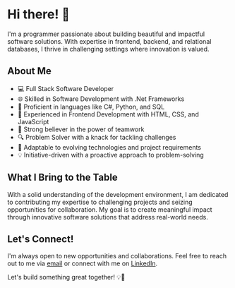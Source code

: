 <!--
**Estela-Ricardo/Estela-Ricardo** is a ✨ _special_ ✨ repository because its `README.md` (this file) appears on your GitHub profile.

Here are some ideas to get you started:

- 🔭 I’m currently working on ...
- 🌱 I’m currently learning ...
- 👯 I’m looking to collaborate on ...
- 🤔 I’m looking for help with ...
- 💬 Ask me about ...
- 📫 How to reach me: ...
- 😄 Pronouns: ...
- ⚡ Fun fact: ...
-->
# Hi there! 👋

I'm a programmer passionate about building beautiful and impactful software solutions. With expertise in frontend, backend, and relational databases, I thrive in challenging settings where innovation is valued.

## About Me

- 💻 Full Stack Software Developer
- 🌐 Skilled in Software Development with .Net Frameworks
- 🚀 Proficient in languages like C#, Python, and SQL
- 🎨 Experienced in Frontend Development with HTML, CSS, and JavaScript
- 👥 Strong believer in the power of teamwork
- 🔍 Problem Solver with a knack for tackling challenges
- 🔄 Adaptable to evolving technologies and project requirements
- 💡 Initiative-driven with a proactive approach to problem-solving

## What I Bring to the Table

With a solid understanding of the development environment, I am dedicated to contributing my expertise to challenging projects and seizing opportunities for collaboration. My goal is to create meaningful impact through innovative software solutions that address real-world needs.

## Let's Connect!

I'm always open to new opportunities and collaborations. Feel free to reach out to me via [email](mailto:art.estelaricardo@gmail.com) or connect with me on [LinkedIn](https://www.linkedin.com/in/estelaricardo/).

Let's build something great together! 💡🚀
